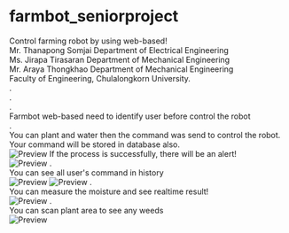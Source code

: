 # farmbot_seniorproject
Control farming robot by using web-based!<br />
Mr. Thanapong Somjai Department of Electrical Engineering<br />
Ms. Jirapa Tirasaran Department of Mechanical Engineering<br />
Mr. Araya Thongkhao Department of Mechanical Engineering<br />
Faculty of Engineering, Chulalongkorn University.<br />
.<br />
.<br />
.<br />
Farmbot web-based need to identify user before control the robot<br />
.<br />
You can plant and water then the command was send to control the robot.<br />
Your command will be stored in database also.<br />
![Preview](https://github.com/thanapongsj1996/farmbot_seniorproject/blob/master/public/img/farmbot_home.png)
If the process is successfully, there will be an alert!<br />
![Preview](https://github.com/thanapongsj1996/farmbot_seniorproject/blob/master/public/img/process_alert.jpg)
.<br />
You can see all user's command in history<br />
![Preview](https://github.com/thanapongsj1996/farmbot_seniorproject/blob/master/public/img/farmbot_history.jpg)
![Preview](https://github.com/thanapongsj1996/farmbot_seniorproject/blob/master/public/img/farmbot_history2.jpg)
.<br />
You can measure the moisture and see realtime result!<br />
![Preview](https://github.com/thanapongsj1996/farmbot_seniorproject/blob/master/public/img/moisture_result.jpg)
.<br />
You can scan plant area to see any weeds<br />
![Preview](https://github.com/thanapongsj1996/farmbot_seniorproject/blob/master/public/img/scan_result.jpg)
